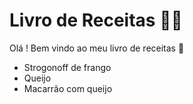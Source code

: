 # Livro de Receitas :man_cook:

Olá ! Bem vindo ao meu livro de receitas :wave:

- Strogonoff de frango
- Queijo
- Macarrão com queijo

